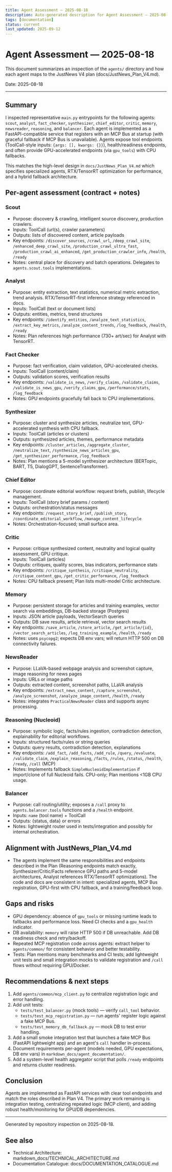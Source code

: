 ```yaml
---
title: Agent Assessment — 2025-08-18
description: Auto-generated description for Agent Assessment — 2025-08-18
tags: [documentation]
status: current
last_updated: 2025-09-12
---
```


# Agent Assessment — 2025-08-18

This document summarizes an inspection of the `agents/` directory and how each agent maps to the JustNews V4 plan (docs/JustNews_Plan_V4.md).

Date: 2025-08-18

---

## Summary

I inspected representative `main.py` entrypoints for the following agents: `scout`, `analyst`, `fact_checker`, `synthesizer`, `chief_editor`, `critic`, `memory`, `newsreader`, `reasoning`, and `balancer`. Each agent is implemented as a FastAPI-compatible service that registers with an MCP Bus at startup (with graceful fallback if MCP Bus is unavailable). Agents expose tool endpoints (ToolCall-style inputs: `{args: [], kwargs: {}}`), health/readiness endpoints, and often provide GPU-accelerated endpoints (via `gpu_tools`) with CPU fallbacks.

This matches the high-level design in `docs/JustNews_Plan_V4.md` which specifies specialized agents, RTX/TensorRT optimization for performance, and a hybrid fallback architecture.


## Per-agent assessment (contract + notes)

### Scout
- Purpose: discovery & crawling, intelligent source discovery, production crawlers.
- Inputs: ToolCall (url(s), crawler parameters)
- Outputs: lists of discovered content, article payloads
- Key endpoints: `/discover_sources`, `/crawl_url`, `/deep_crawl_site`, `/enhanced_deep_crawl_site`, `/production_crawl_ultra_fast`, `/production_crawl_ai_enhanced`, `/get_production_crawler_info`, `/health`, `/ready`
- Notes: central place for discovery and batch operations. Delegates to `agents.scout.tools` implementations.

### Analyst
- Purpose: entity extraction, text statistics, numerical metric extraction, trend analysis. RTX/TensorRT-first inference strategy referenced in docs.
- Inputs: ToolCall (text or document lists)
- Outputs: entities, metrics, trend structures
- Key endpoints: `/identify_entities`, `/analyze_text_statistics`, `/extract_key_metrics`, `/analyze_content_trends`, `/log_feedback`, `/health`, `/ready`
- Notes: Plan references high performance (730+ art/sec) for Analyst with TensorRT.

### Fact Checker
- Purpose: fact verification, claim validation, GPU-accelerated checks.
- Inputs: ToolCall (content/claim)
- Outputs: validation scores, verification results
- Key endpoints: `/validate_is_news`, `/verify_claims`, `/validate_claims`, `/validate_is_news_gpu`, `/verify_claims_gpu`, `/performance/stats`, `/log_feedback`
- Notes: GPU endpoints gracefully fall back to CPU implementations.

### Synthesizer
- Purpose: cluster and synthesize articles, neutralize text, GPU-accelerated synthesis with CPU fallback.
- Inputs: ToolCall (articles or clusters)
- Outputs: synthesized articles, themes, performance metadata
- Key endpoints: `/cluster_articles`, `/aggregate_cluster`, `/neutralize_text`, `/synthesize_news_articles_gpu`, `/get_synthesizer_performance`, `/log_feedback`
- Notes: Plan mentions a 5-model synthesizer architecture (BERTopic, BART, T5, DialogGPT, SentenceTransformer).

### Chief Editor
- Purpose: coordinate editorial workflow: request briefs, publish, lifecycle management.
- Inputs: ToolCall (story brief params / content)
- Outputs: orchestration/status messages
- Key endpoints: `/request_story_brief`, `/publish_story`, `/coordinate_editorial_workflow`, `/manage_content_lifecycle`
- Notes: Orchestration-focused; small surface area.

### Critic
- Purpose: critique synthesized content, neutrality and logical quality assessment, GPU critique.
- Inputs: ToolCall (articles)
- Outputs: critiques, quality scores, bias indicators, performance stats
- Key endpoints: `/critique_synthesis`, `/critique_neutrality`, `/critique_content_gpu`, `/get_critic_performance`, `/log_feedback`
- Notes: CPU fallback present; Plan lists multi-model Critic architecture.

### Memory
- Purpose: persistent storage for articles and training examples, vector search via embeddings, DB-backed storage (Postgres)
- Inputs: JSON article payloads, VectorSearch queries
- Outputs: DB save results, article retrieval, vector search results
- Key endpoints: `/save_article`, `/store_article`, `/get_article/{id}`, `/vector_search_articles`, `/log_training_example`, `/health`, `/ready`
- Notes: uses `psycopg2`; expects DB env vars; will return HTTP 500 on DB connectivity failures.

### NewsReader
- Purpose: LLaVA-based webpage analysis and screenshot capture, image reasoning for news pages
- Inputs: URLs or image paths
- Outputs: extracted content, screenshot paths, LLaVA analysis
- Key endpoints: `/extract_news_content`, `/capture_screenshot`, `/analyze_screenshot`, `/analyze_image_content`, `/health`, `/ready`
- Notes: integrates `PracticalNewsReader` class and supports async processing.

### Reasoning (Nucleoid)
- Purpose: symbolic logic, facts/rules ingestion, contradiction detection, explainability for editorial workflows.
- Inputs: structured facts/rules or string queries
- Outputs: query results, contradiction detection, explanations
- Key endpoints: `/add_fact`, `/add_facts`, `/add_rule`, `/query`, `/evaluate`, `/validate_claim`, `/explain_reasoning`, `/facts`, `/rules`, `/status`, `/health`, `/ready`, `/call` (MCP)
- Notes: Implements fallback `SimpleNucleoidImplementation` if import/clone of full Nucleoid fails. CPU-only; Plan mentions <1GB CPU usage.

### Balancer
- Purpose: call routing/utility; exposes a `/call` proxy to `agents.balancer.tools` functions and a `/health` endpoint.
- Inputs: `name` (tool name) + ToolCall
- Outputs: {status, data} or errors
- Notes: lightweight router used in tests/integration and possibly for internal orchestration.


## Alignment with JustNews_Plan_V4.md
- The agents implement the same responsibilities and endpoints described in the Plan (Reasoning endpoints match exactly, Synthesizer/Critic/Facts reference GPU paths and 5-model architectures, Analyst references RTX/TensorRT optimizations). The code and docs are consistent in intent: specialized agents, MCP Bus registration, GPU-first with CPU fallback, and a training/feedback loop.

## Gaps and risks
- GPU dependency: absence of `gpu_tools` or missing runtime leads to fallbacks and performance loss. Need CI checks and a `gpu_health` indicator.
- DB availability: `memory` will raise HTTP 500 if DB unreachable. Add DB readiness check and retry/backoff.
- Repeated MCP registration code across agents: extract helper to `agents/common/` for consistent behavior and better testability.
- Tests: Plan mentions many benchmarks and CI tests; add lightweight unit tests and small integration mocks to validate registration and `/call` flows without requiring GPU/Docker.

## Recommendations & next steps
1. Add `agents/common/mcp_client.py` to centralize registration logic and error handling.
2. Add unit tests:
   - `tests/test_balancer.py` (mock tools) — verify `call_tool` behavior.
   - `tests/test_mcp_registration.py` — run agents' register logic against a fake MCP Bus.
   - `tests/test_memory_db_fallback.py` — mock DB to test error handling.
3. Add a small smoke integration test that launches a fake MCP Bus (FastAPI lightweight app) and an agent's `call` handler in-process.
4. Document requirements per-agent (models needed, GPU expectations, DB env vars) in `markdown_docs/agent_documentation/`.
5. Add a system-level health aggregator script that polls `/ready` endpoints and returns cluster readiness.


## Conclusion
Agents are implemented as FastAPI services with clear tool endpoints and match the roles described in Plan V4. The primary work remaining is integration testing, centralizing repeated logic (MCP client), and adding robust health/monitoring for GPU/DB dependencies.


---

Generated by repository inspection on 2025-08-18.

## See also

- Technical Architecture: markdown_docs/TECHNICAL_ARCHITECTURE.md
- Documentation Catalogue: docs/DOCUMENTATION_CATALOGUE.md

